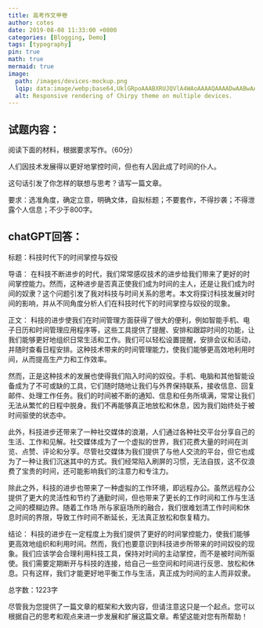 ```yaml
---
title: 高考作文甲卷
author: cotes
date: 2019-08-08 11:33:00 +0800
categories: [Blogging, Demo]
tags: [typography]
pin: true
math: true
mermaid: true
image:
  path: /images/devices-mockup.png
  lqip: data:image/webp;base64,UklGRpoAAABXRUJQVlA4WAoAAAAQAAAADwAABwAAQUxQSDIAAAARL0AmbZurmr57yyIiqE8oiG0bejIYEQTgqiDA9vqnsUSI6H+oAERp2HZ65qP/VIAWAFZQOCBCAAAA8AEAnQEqEAAIAAVAfCWkAALp8sF8rgRgAP7o9FDvMCkMde9PK7euH5M1m6VWoDXf2FkP3BqV0ZYbO6NA/VFIAAAA
  alt: Responsive rendering of Chirpy theme on multiple devices.
---
```


## 试题内容：

阅读下面的材料，根据要求写作。（60分）

人们因技术发展得以更好地掌控时间，但也有人因此成了时间的仆人。

这句话引发了你怎样的联想与思考？请写一篇文章。

要求：选准角度，确定立意，明确文体，自拟标题；不要套作，不得抄袭；不得泄露个人信息；不少于800字。

## chatGPT回答：

标题：科技时代下的时间掌控与奴役

导语：
在科技不断进步的时代，我们常常感叹技术的进步给我们带来了更好的时间掌控能力。然而，这种进步是否真正使我们成为时间的主人，还是让我们成为时间的奴隶？这个问题引发了我对科技与时间关系的思考。本文将探讨科技发展对时间的影响，并从不同角度分析人们在科技时代下的时间掌控与奴役的现象。

正文：
科技的进步使我们在时间管理方面获得了很大的便利，例如智能手机、电子日历和时间管理应用程序等，这些工具提供了提醒、安排和跟踪时间的功能，让我们能够更好地组织日常生活和工作。我们可以轻松设置提醒，安排会议和活动，并随时查看日程安排。这种技术带来的时间管理能力，使我们能够更高效地利用时间，从而提高生产力和工作效率。

然而，正是这种技术的发展也使得我们陷入时间的奴役。手机、电脑和其他智能设备成为了不可或缺的工具，它们随时随地让我们与外界保持联系，接收信息、回复邮件、处理工作任务。我们的时间被不断的通知、信息和任务所填满，常常让我们无法从繁忙的日程中脱身。我们不再能够真正地放松和休息，因为我们始终处于被时间驱使的状态中。

此外，科技进步还带来了一种社交媒体的浪潮，人们通过各种社交平台分享自己的生活、工作和见解。社交媒体成为了一个虚拟的世界，我们花费大量的时间在浏览、点赞、评论和分享。尽管社交媒体为我们提供了与他人交流的平台，但它也成为了一种让我们沉迷其中的方式。我们经常陷入刷屏的习惯，无法自拔，这不仅浪费了宝贵的时间，还可能影响我们的注意力和专注力。

除此之外，科技的进步也带来了一种虚拟的工作环境，即远程办公。虽然远程办公提供了更大的灵活性和节约了通勤时间，但也带来了更长的工作时间和工作与生活之间的模糊边界。随着工作场 所与家庭场所的融合，我们很难划清工作时间和休息时间的界限，导致工作时间不断延长，无法真正放松和恢复精力。

结论：
科技的进步在一定程度上为我们提供了更好的时间掌控能力，使我们能够更高效地组织和利用时间。然而，我们也要意识到科技进步所带来的时间奴役的现象。我们应该学会合理利用科技工具，保持对时间的主动掌控，而不是被时间所驱使。我们需要定期断开与科技的连接，给自己一些空间和时间进行反思、放松和休息。只有这样，我们才能更好地平衡工作与生活，真正成为时间的主人而非奴隶。

总字数：1223字

尽管我为您提供了一篇文章的框架和大致内容，但请注意这只是一个起点。您可以根据自己的思考和观点来进一步发展和扩展这篇文章。希望这能对您有所帮助！

